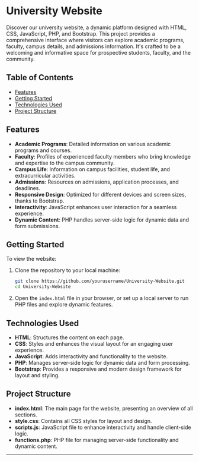 
# University Website

Discover our university website, a dynamic platform designed with HTML, CSS, JavaScript, PHP, and Bootstrap. This project provides a comprehensive interface where visitors can explore academic programs, faculty, campus details, and admissions information. It's crafted to be a welcoming and informative space for prospective students, faculty, and the community.

## Table of Contents

- [Features](#features)
- [Getting Started](#getting-started)
- [Technologies Used](#technologies-used)
- [Project Structure](#project-structure)

## Features

- **Academic Programs**: Detailed information on various academic programs and courses.
- **Faculty**: Profiles of experienced faculty members who bring knowledge and expertise to the campus community.
- **Campus Life**: Information on campus facilities, student life, and extracurricular activities.
- **Admissions**: Resources on admissions, application processes, and deadlines.
- **Responsive Design**: Optimized for different devices and screen sizes, thanks to Bootstrap.
- **Interactivity**: JavaScript enhances user interaction for a seamless experience.
- **Dynamic Content**: PHP handles server-side logic for dynamic data and form submissions.

## Getting Started

To view the website:

1. Clone the repository to your local machine:
   ```bash
   git clone https://github.com/yourusername/University-Website.git
   cd University-Website
   ```
2. Open the `index.html` file in your browser, or set up a local server to run PHP files and explore dynamic features.

## Technologies Used

- **HTML**: Structures the content on each page.
- **CSS**: Styles and enhances the visual layout for an engaging user experience.
- **JavaScript**: Adds interactivity and functionality to the website.
- **PHP**: Manages server-side logic for dynamic data and form processing.
- **Bootstrap**: Provides a responsive and modern design framework for layout and styling.

## Project Structure

- **index.html**: The main page for the website, presenting an overview of all sections.
- **style.css**: Contains all CSS styles for layout and design.
- **scripts.js**: JavaScript file to enhance interactivity and handle client-side logic.
- **functions.php**: PHP file for managing server-side functionality and dynamic content.

---
